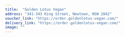 ```yaml
---
title:  "Golden Lotus Vegan"
address: "341-343 King Street, Newtown, NSW 2042"
voucher_link: "https://order.goldenlotus-vegan.com/"
delivery_link: "https://order.goldenlotus-vegan.com/"
image: ""
---
```

